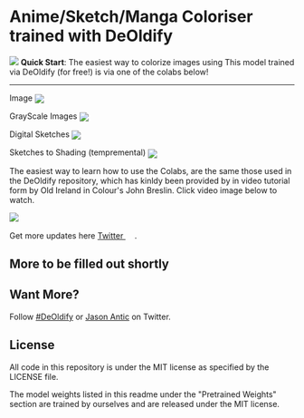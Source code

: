 
# Anime/Sketch/Manga Coloriser trained with DeOldify
![](https://i.imgur.com/UnAsqFr.jpg)
**Quick Start**: The easiest way to colorize images using This model trained via DeOldify (for free!) is via one of the colabs below!

----------------------------

Image  [<img src="https://colab.research.google.com/assets/colab-badge.svg" align="center">](https://colab.research.google.com/github/Dakini/AnimeColorDeOldify/blob/master/ImageColorizerColab.ipynb) 

GrayScale Images [<img src="https://colab.research.google.com/assets/colab-badge.svg" align="center">](https://colab.research.google.com/github/Dakini/AnimeColorDeOldify/blob/master/ImageColorizerColabGrayScale.ipynb)

Digital Sketches [<img src="https://colab.research.google.com/assets/colab-badge.svg" align="center">](https://colab.research.google.com/github/Dakini/AnimeColorDeOldify/blob/master/ImageColorizerColabSketch.ipynb)

Sketches to Shading (tempremental) [<img src="https://colab.research.google.com/assets/colab-badge.svg" align="center">](https://colab.research.google.com/github/Dakini/AnimeColorDeOldify/blob/master/ImageColorizerColabSketch2Gray.ipynb)


The easiest way to learn how to use the Colabs, are the same those used in the DeOldify repository, which has kinldy been provided by  in video tutorial form by Old Ireland in Colour's John Breslin. Click video image below to watch.

[![](http://img.youtube.com/vi/VaEl0faDw38/0.jpg)](http://www.youtube.com/watch?v=VaEl0faDw38)

Get more updates here [Twitter <img src="resource_images/Twitter_Social_Icon_Rounded_Square_Color.svg" width="16">](https://twitter.com/CpnTaters).

## More to be filled out shortly

## Want More?

Follow [#DeOldify](https://twitter.com/search?q=%23Deoldify) or [Jason Antic](https://twitter.com/citnaj) on Twitter.

## License

All code in this repository is under the MIT license as specified by the LICENSE file.

The model weights listed in this readme under the "Pretrained Weights" section are trained by ourselves and are released under the MIT license.
